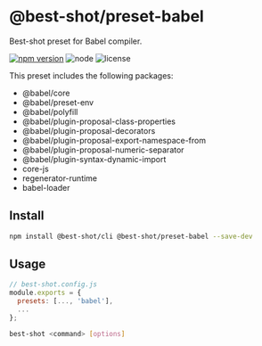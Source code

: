 # @best-shot/preset-babel

Best-shot preset for Babel compiler.

[url]: https://www.npmjs.com/package/@best-shot/preset-babel

[![npm version](https://img.shields.io/npm/v/@best-shot/preset-babel.svg?style=flat-square&logo=npm)][url]
![node](https://img.shields.io/node/v/@best-shot/preset-babel.svg?style=flat-square&colorB=green)
![license](https://img.shields.io/npm/l/@best-shot/preset-babel.svg?style=flat-square&colorB=blue)

This preset includes the following packages:

- @babel/core
- @babel/preset-env
- @babel/polyfill
- @babel/plugin-proposal-class-properties
- @babel/plugin-proposal-decorators
- @babel/plugin-proposal-export-namespace-from
- @babel/plugin-proposal-numeric-separator
- @babel/plugin-syntax-dynamic-import
- core-js
- regenerator-runtime
- babel-loader

## Install

```bash
npm install @best-shot/cli @best-shot/preset-babel --save-dev
```

## Usage

```js
// best-shot.config.js
module.exports = {
  presets: [..., 'babel'],
  ...
};
```

```bash
best-shot <command> [options]
```
